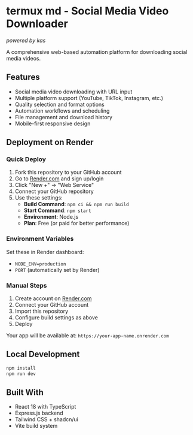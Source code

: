# termux md - Social Media Video Downloader
*powered by kas*

A comprehensive web-based automation platform for downloading social media videos.

## Features
- Social media video downloading with URL input
- Multiple platform support (YouTube, TikTok, Instagram, etc.)
- Quality selection and format options
- Automation workflows and scheduling
- File management and download history
- Mobile-first responsive design

## Deployment on Render

### Quick Deploy
1. Fork this repository to your GitHub account
2. Go to [Render.com](https://render.com) and sign up/login
3. Click "New +" → "Web Service"
4. Connect your GitHub repository
5. Use these settings:
   - **Build Command**: `npm ci && npm run build`
   - **Start Command**: `npm start`
   - **Environment**: Node.js
   - **Plan**: Free (or paid for better performance)

### Environment Variables
Set these in Render dashboard:
- `NODE_ENV=production`
- `PORT` (automatically set by Render)

### Manual Steps
1. Create account on [Render.com](https://render.com)
2. Connect your GitHub account
3. Import this repository
4. Configure build settings as above
5. Deploy

Your app will be available at: `https://your-app-name.onrender.com`

## Local Development
```bash
npm install
npm run dev
```

## Built With
- React 18 with TypeScript
- Express.js backend
- Tailwind CSS + shadcn/ui
- Vite build system
